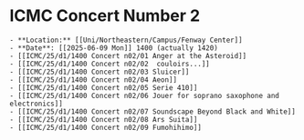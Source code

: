# ICMC Concert Number 2
	- **Location:** [[Uni/Northeastern/Campus/Fenway Center]]
	- **Date**: [[2025-06-09 Mon]] 1400 (actually 1420)
	- [[ICMC/25/d1/1400 Concert n02/01 Anger at the Asteroid]]
	- [[ICMC/25/d1/1400 Concert n02/02  couloirs...]]
	- [[ICMC/25/d1/1400 Concert n02/03 Sluicer]]
	- [[ICMC/25/d1/1400 Concert n02/04 Aeon]]
	- [[ICMC/25/d1/1400 Concert n02/05 Serie 410]]
	- [[ICMC/25/d1/1400 Concert n02/06 Jouer for soprano saxophone and electronics]]
	- [[ICMC/25/d1/1400 Concert n02/07 Soundscape Beyond Black and White]]
	- [[ICMC/25/d1/1400 Concert n02/08 Ars Suita]]
	- [[ICMC/25/d1/1400 Concert n02/09 Fumohihimo]]